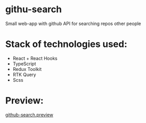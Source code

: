 # githu-search
Small web-app with github API for searching repos other people
# Stack of technologies used:
- React + React Hooks
- TypeScript
- Redux Toolkit
- RTK Query
- Scss
# Preview:
[github-search.preview](https://github-search-lundoger.netlify.app)
